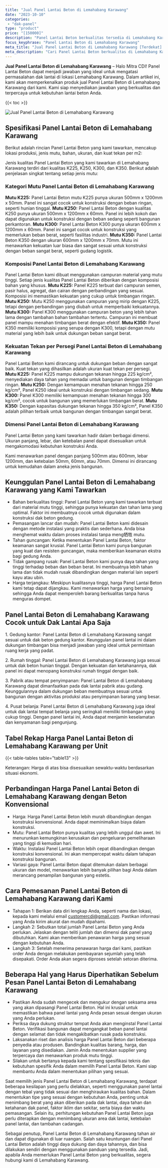 ```yaml
---
title: "Jual Panel Lantai Beton di Lemahabang Karawang"
date: "2023-10-10"
categories:
 - "dak-panel"
type: "product"
price: "[150000]"
description: "Panel Lantai Beton berkualitas tersedia di Lemahabang Karawang. Solusi ideal untuk proyek konstruksi dengan kualitas unggul, Panel Lantai Beton memberikan ketahanan optimal untuk lantai dak. Konsultasi gratis."
focus_keyphrase: "Panel Lantai Beton di Lemahabang Karawang"
meta_title: "Jual Panel Lantai Beton di Lemahabang Karawang [Terdekat] - CDI"
meta_description: "Cari Panel Lantai Beton berkualitas di Lemahabang Karawang?. Tersedia Panel Lantai Beton premium untuk pembangunan. Penawaran spesial hanya di sini."
---
```


**Jual Panel Lantai Beton di Lemahabang Karawang** – Halo Mitra CDI! Panel Lantai Beton dapat menjadi jawaban yang ideal untuk mengatasi permasalahan dak lantai di lokasi Lemahabang Karawang. Dalam artikel ini, kami akan memperkenalkan produk jual Panel Lantai Beton di Lemahabang Karawang dari kami. Kami siap menyediakan jawaban yang berkualitas dan terpercaya untuk kebutuhan lantai beton Anda.

{{< toc >}}

![Jual Panel Lantai Beton di Lemahabang Karawang](/images/dak-panel/dak-panel-21.jpg)

## Spesifikasi Panel Lantai Beton di Lemahabang Karawang

Berikut adalah rincian Panel Lantai Beton yang kami tawarkan, mencakup lokasi produksi, jenis mutu, bahan, ukuran, dan kuat tekan per m2:

Jenis kualitas Panel Lantai Beton yang kami tawarkan di Lemahabang Karawang terdiri dari kualitas K225, K250, K300, dan K350. Berikut adalah penjelasan singkat tentang setiap jenis mutu:

### Kategori Mutu Panel Lantai Beton di Lemahabang Karawang

**Mutu K225:** Panel Lantai Beton mutu K225 punya ukuran 500mm x 1200mm x 50mm. Panel ini sangat cocok untuk konstruksi dengan beban ringan, seperti hunian tinggal.
**Mutu K250:** Panel Lantai Beton dengan kualitas K250 punya ukuran 500mm x 1200mm x 60mm. Panel ini lebih kokoh dan dapat digunakan untuk konstruksi dengan beban sedang seperti bangunan perkantoran.
**Mutu K300:** Panel Lantai Beton K300 punya ukuran 600mm x 1200mm x 60mm. Panel ini sangat cocok untuk konstruksi yang memerlukan beban berat, seperti fasilitas industri.
**Mutu K350:** Panel Lantai Beton K350 dengan ukuran 600mm x 1200mm x 70mm. Mutu ini menawarkan kekuatan luar biasa dan sangat sesuai untuk konstruksi dengan beban sangat berat, seperti gudang logistik.

### Komposisi Panel Lantai Beton di Lemahabang Karawang

Panel Lantai Beton kami dibuat menggunakan campuran material yang mutu tinggi. Setiap jenis kualitas Panel Lantai Beton diberikan dengan komposisi bahan yang khusus.
**Mutu K225:** Panel K225 terbuat dari campuran semen, pasir halus, agregat, dan cairan dengan perbandingan yang sesuai. Komposisi ini memastikan kekuatan yang cukup untuk timbangan ringan.
**Mutu K250:** Mutu K250 menggunakan campuran yang mirip dengan K225, tetapi dengan perbandingan yang diubah untuk memperbaiki kekuatannya.
**Mutu K300:** Panel K300 menggunakan campuran beton yang lebih tahan lama dengan tambahan bahan tambahan tertentu. Campuran ini membuat panel mampu menahan timbangan berat dengan efektif.
**Mutu K350:** Panel K350 memiliki komposisi yang serupa dengan K300, tetapi dengan mutu material yang lebih baik untuk dukungan beban sangat berat.

### Kekuatan Tekan per Persegi Panel Lantai Beton di Lemahabang Karawang

Panel Lantai Beton kami dirancang untuk dukungan beban dengan sangat baik. Kuat tekan yang dihasilkan adalah ukuran kuat tekan per persegi.
**Mutu K225:** Panel K225 mampu dukungan tekanan hingga 225 kg/cm², menyediakan daya tahan yang memadai untuk bangunan dengan timbangan ringan.
**Mutu K250:** Dengan kemampuan menahan tekanan hingga 250 kg/cm², Panel K250 ideal untuk konstruksi dengan timbangan sedang.
**Mutu K300:** Panel K300 memiliki kemampuan menahan tekanan hingga 300 kg/cm², cocok untuk bangunan yang memerlukan timbangan berat.
**Mutu K350:** Dengan kapasitas dukungan tekanan hingga 350 kg/cm², Panel K350 adalah pilihan terbaik untuk bangunan dengan timbangan sangat berat.

### Dimensi Panel Lantai Beton di Lemahabang Karawang

Panel Lantai Beton yang kami tawarkan hadir dalam berbagai dimensi. Ukuran panjang, lebar, dan ketebalan panel dapat disesuaikan untuk mengakomodasi kebutuhan konstruksi Anda.

Kami menawarkan panel dengan panjang 500mm atau 600mm, lebar 1200mm, dan ketebalan 50mm, 60mm, atau 70mm. Dimensi ini dirancang untuk kemudahan dalam aneka jenis bangunan.

## Keunggulan Panel Lantai Beton di Lemahabang Karawang yang Kami Tawarkan

*   Bahan berkualitas tinggi: Panel Lantai Beton yang kami tawarkan terbuat dari material mutu tinggi, sehingga punya kekuatan dan tahan lama yang optimal. Faktor ini membuatnya cocok untuk digunakan dalam konstruksi dak beton gedung.
*   Pemasangan lancar dan mudah: Panel Lantai Beton kami didesain dengan metode instalasi yang praktis dan sederhana. Anda bisa menghemat waktu dalam proses instalasi tanpa meng牺牲 mutu.
*   Tahan guncangan: Ketika menentukan Panel Lantai Beton, faktor keamanan sangat krusial. Panel Lantai Beton kami punya bangunan yang kuat dan resisten guncangan, maka memberikan keamanan ekstra bagi gedung Anda.
*   Tidak gampang rusak: Panel Lantai Beton kami punya daya tahan yang tinggi terhadap beban dan beban berat. Ini membuatnya lebih tahan lama dan tidak mudah rusak dibandingkan dengan material lain seperti kayu atau ubin.
*   Harga terjangkau: Meskipun kualitasnya tinggi, harga Panel Lantai Beton kami tetap dapat dijangkau. Kami menawarkan harga yang bersaing sehingga Anda dapat memperoleh barang berkualitas tanpa harus menguras dompet.

## Panel Lantai Beton di Lemahabang Karawang Cocok untuk Dak Lantai Apa Saja

1\.  Gedung kantor: Panel Lantai Beton di Lemahabang Karawang sangat sesuai untuk dak beton gedung kantor. Keunggulan panel lantai ini dalam dukungan timbangan bisa menjadi jawaban yang ideal untuk permintaan ruang kerja yang padat.

2\.  Rumah tinggal: Panel Lantai Beton di Lemahabang Karawang juga sesuai untuk dak beton hunian tinggal. Dengan kekuatan dan ketahanannya, dak panel ini dapat menopang konstruksi rumah tinggal dengan baik.

3\.  Pabrik atau tempat penyimpanan: Panel Lantai Beton di Lemahabang Karawang dapat dimanfaatkan pada dak lantai pabrik atau gudang. Keunggulannya dalam dukungan beban membuatnya sesuai untuk bangunan dengan aktivitas produksi atau penyimpanan barang yang besar.

4\.  Pusat belanja: Panel Lantai Beton di Lemahabang Karawang juga ideal untuk dak lantai tempat belanja yang seringkali memiliki timbangan yang cukup tinggi. Dengan panel lantai ini, Anda dapat menjamin keselamatan dan kenyamanan bagi pengunjung.

## Tabel Rekap Harga Panel Lantai Beton di Lemahabang Karawang per Unit

{{< table-tables table="table13" >}}

Keterangan: Harga di atas bisa disesuaikan sewaktu-waktu berdasarkan situasi ekonomi.

## Perbandingan Harga Panel Lantai Beton di Lemahabang Karawang dengan Beton Konvensional

*   Harga: Harga Panel Lantai Beton lebih murah dibandingkan dengan konstruksi konvensional. Anda dapat meminimalkan biaya dalam konstruksi.
*   Mutu: Panel Lantai Beton punya kualitas yang lebih unggul dan awet. Ini menurunkan kemungkinan kerusakan dan pengeluaran pemeliharaan yang tinggi di kemudian hari.
*   Waktu: Instalasi Panel Lantai Beton lebih cepat dibandingkan dengan konstruksi konvensional. Ini akan mempercepat waktu dalam tahapan konstruksi bangunan.
*   Variasi gaya: Panel Lantai Beton dapat ditemukan dalam berbagai ukuran dan model, menawarkan lebih banyak pilihan bagi Anda dalam merancang penampilan bangunan yang estetis.

## Cara Pemesanan Panel Lantai Beton di Lemahabang Karawang dari Kami

*   Tahapan 1: Berikan data diri lengkap Anda, seperti nama dan lokasi, kepada kami melalui email customercdi@gmail.com. Pastikan informasi yang Anda kirim akurat dan mudah dipahami.
*   Langkah 2: Sebutkan total jumlah Panel Lantai Beton yang Anda perlukan. Jelaskan dengan teliti jumlah dan dimensi dak panel yang dibutuhkan. Kami akan memberikan penawaran harga yang sesuai dengan kebutuhan Anda.
*   Langkah 3: Setelah menerima penawaran harga dari kami, pastikan order Anda dengan melakukan pembayaran sejumlah yang telah disepakati. Order Anda akan segera diproses setelah setoran diterima.
## Beberapa Hal yang Harus Diperhatikan Sebelum Pesan Panel Lantai Beton di Lemahabang Karawang

*   Pastikan Anda sudah mengecek dan mengukur dengan seksama area yang akan dipasangi Panel Lantai Beton. Hal ini krusial untuk memastikan bahwa panel lantai yang Anda pesan sesuai dengan ukuran yang Anda perlukan.
*   Periksa daya dukung struktur tempat Anda akan menginstal Panel Lantai Beton. Verifikasi bangunan dapat mengangkat beban panel lantai dengan selamat dan tidak mengakibatkan rusak pada konstruksi.
*   Laksanakan riset dan analisis harga Panel Lantai Beton dari beberapa penyedia atau produsen. Bandingkan kualitas barang, harga, dan layanan yang disediakan. Jamin Anda menentukan supplier yang terpercaya dan menawarkan produk mutu tinggi.
*   Silakan untuk bertanya kepada kami tentang spesifikasi teknis dan kebutuhan spesifik Anda dalam memilih Panel Lantai Beton. Kami siap membantu Anda dalam menentukan pilihan yang sesuai.

Saat memilih jenis Panel Lantai Beton di Lemahabang Karawang, terdapat beberapa kesilapan yang perlu dielakkan, seperti menggunakan panel lantai dengan tebal yang tidak sesuai dan menghiraukan kualitas bahan. Dalam menentukan tipe yang sesuai dengan kebutuhan Anda, penting untuk menimbang berat yang akan diberikan pada dak lantai, daya tahan dan ketahanan dak panel, faktor iklim dan sekitar, serta biaya dan waktu pemasangan. Selain itu, perhitungan kebutuhan Panel Lantai Beton juga perlu diterapkan dengan menimbang ukuran area dak lantai, ketebalan panel lantai, dan tambahan cadangan.

Sebagai penutup, Panel Lantai Beton di Lemahabang Karawang tahan air dan dapat digunakan di luar ruangan. Salah satu keuntungan dari Panel Lantai Beton adalah tinggi daya dukung dan daya tahannya, dan bisa dilakukan sendiri dengan menggunakan panduan yang tersedia. Jadi, apabila Anda memerlukan Panel Lantai Beton yang berkualitas, segera hubungi kami di Lemahabang Karawang.